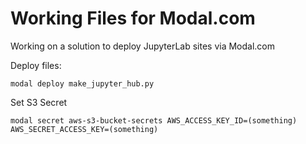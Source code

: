 # Working Files for Modal.com

Working on a solution to deploy JupyterLab sites via Modal.com

Deploy files:

`
modal deploy make_jupyter_hub.py
`

Set S3 Secret

`
modal secret aws-s3-bucket-secrets AWS_ACCESS_KEY_ID=(something) AWS_SECRET_ACCESS_KEY=(something)
`
